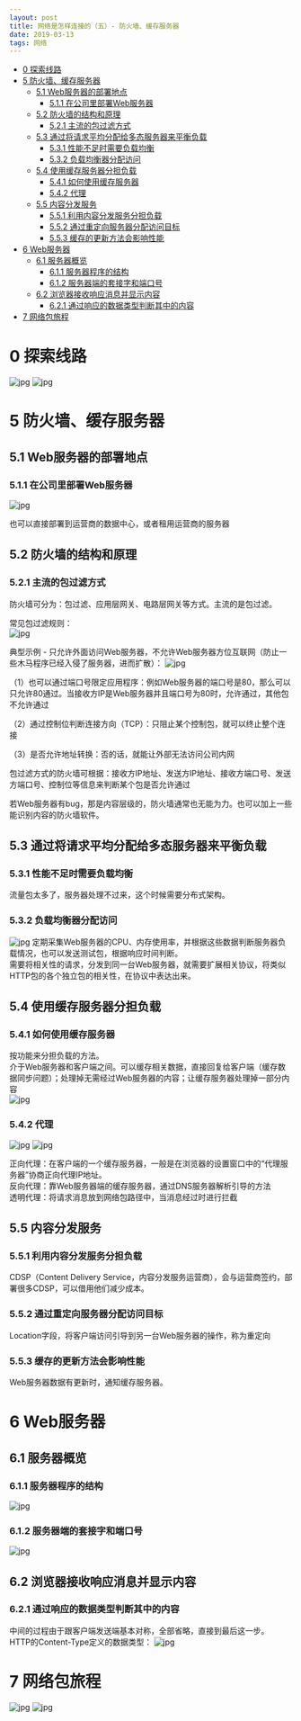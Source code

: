 ```yaml
---
layout: post
title: 网络是怎样连接的（五）- 防火墙、缓存服务器
date: 2019-03-13
tags: 网络
---
```


<!-- TOC -->

- [0 探索线路](#0-探索线路)
- [5 防火墙、缓存服务器](#5-防火墙缓存服务器)
    - [5.1 Web服务器的部署地点](#51-web服务器的部署地点)
        - [5.1.1 在公司里部署Web服务器](#511-在公司里部署web服务器)
    - [5.2 防火墙的结构和原理](#52-防火墙的结构和原理)
        - [5.2.1 主流的包过滤方式](#521-主流的包过滤方式)
    - [5.3 通过将请求平均分配给多态服务器来平衡负载](#53-通过将请求平均分配给多态服务器来平衡负载)
        - [5.3.1 性能不足时需要负载均衡](#531-性能不足时需要负载均衡)
        - [5.3.2 负载均衡器分配访问](#532-负载均衡器分配访问)
    - [5.4 使用缓存服务器分担负载](#54-使用缓存服务器分担负载)
        - [5.4.1 如何使用缓存服务器](#541-如何使用缓存服务器)
        - [5.4.2 代理](#542-代理)
    - [5.5 内容分发服务](#55-内容分发服务)
        - [5.5.1 利用内容分发服务分担负载](#551-利用内容分发服务分担负载)
        - [5.5.2 通过重定向服务器分配访问目标](#552-通过重定向服务器分配访问目标)
        - [5.5.3 缓存的更新方法会影响性能](#553-缓存的更新方法会影响性能)
- [6 Web服务器](#6-web服务器)
    - [6.1 服务器概览](#61-服务器概览)
        - [6.1.1 服务器程序的结构](#611-服务器程序的结构)
        - [6.1.2 服务器端的套接字和端口号](#612-服务器端的套接字和端口号)
    - [6.2 浏览器接收响应消息并显示内容](#62-浏览器接收响应消息并显示内容)
        - [6.2.1 通过响应的数据类型判断其中的内容](#621-通过响应的数据类型判断其中的内容)
- [7 网络包旅程](#7-网络包旅程)

<!-- /TOC -->

# 0 探索线路

![jpg](/images/post/network_connect/1/01.jpg)
![jpg](/images/post/network_connect/1/02.jpg)

# 5 防火墙、缓存服务器

## 5.1 Web服务器的部署地点

### 5.1.1 在公司里部署Web服务器

![jpg](/images/post/network_connect/5/81.jpg)

也可以直接部署到运营商的数据中心，或者租用运营商的服务器

## 5.2 防火墙的结构和原理

### 5.2.1 主流的包过滤方式

防火墙可分为：包过滤、应用层网关、电路层网关等方式。主流的是包过滤。  

常见包过滤规则：  
![jpg](/images/post/network_connect/5/82.jpg)

典型示例 - 只允许外面访问Web服务器，不允许Web服务器方位互联网（防止一些木马程序已经入侵了服务器，进而扩散）：
![jpg](/images/post/network_connect/5/83.jpg)

（1）也可以通过端口号限定应用程序：例如Web服务器的端口号是80，那么可以只允许80通过。当接收方IP是Web服务器并且端口号为80时，允许通过，其他包不允许通过  

（2）通过控制位判断连接方向（TCP）：只阻止某个控制包，就可以终止整个连接  

（3）是否允许地址转换：否的话，就能让外部无法访问公司内网  

包过滤方式的防火墙可根据：接收方IP地址、发送方IP地址、接收方端口号、发送方端口号、控制位等信息来判断某个包是否允许通过  

若Web服务器有bug，那是内容层级的，防火墙通常也无能为力。也可以加上一些能识别内容的防火墙软件。

## 5.3 通过将请求平均分配给多态服务器来平衡负载

### 5.3.1 性能不足时需要负载均衡

流量包太多了，服务器处理不过来，这个时候需要分布式架构。

### 5.3.2 负载均衡器分配访问

![jpg](/images/post/network_connect/5/84.jpg)
定期采集Web服务器的CPU、内存使用率，并根据这些数据判断服务器负载情况，也可以发送测试包，根据响应时间判断。  
需要将相关性的请求，分发到同一台Web服务器，就需要扩展相关协议，将类似HTTP包的各个独立包的相关性，在协议中表达出来。  

## 5.4 使用缓存服务器分担负载

### 5.4.1 如何使用缓存服务器

按功能来分担负载的方法。  
介于Web服务器和客户端之间。可以缓存相关数据，直接回复给客户端（缓存数据同步问题）；处理掉无需经过Web服务器的内容；让缓存服务器处理掉一部分内容  
![jpg](/images/post/network_connect/5/85.jpg)

### 5.4.2 代理

![jpg](/images/post/network_connect/5/86.jpg)
![jpg](/images/post/network_connect/5/87.jpg)

正向代理：在客户端的一个缓存服务器，一般是在浏览器的设置窗口中的“代理服务器”协商正向代理IP地址。  
反向代理：靠Web服务器端的缓存服务器，通过DNS服务器解析引导的方法  
透明代理：将请求消息放到网络包路径中，当消息经过时进行拦截

## 5.5 内容分发服务

### 5.5.1 利用内容分发服务分担负载

CDSP（Content Delivery Service，内容分发服务运营商），会与运营商签约，部署很多CDSP，可以借用他们减少成本。

### 5.5.2 通过重定向服务器分配访问目标

Location字段，将客户端访问引导到另一台Web服务器的操作，称为重定向

### 5.5.3 缓存的更新方法会影响性能

Web服务器数据有更新时，通知缓存服务器。

# 6 Web服务器

## 6.1 服务器概览

### 6.1.1 服务器程序的结构

![jpg](/images/post/network_connect/6/88.jpg)

### 6.1.2 服务器端的套接字和端口号

![jpg](/images/post/network_connect/6/89.jpg)

## 6.2 浏览器接收响应消息并显示内容

### 6.2.1 通过响应的数据类型判断其中的内容

中间的过程由于跟客户端发送端基本对称，全部省略，直接到最后这一步。  
HTTP的Content-Type定义的数据类型：
![jpg](/images/post/network_connect/6/90.jpg)

# 7 网络包旅程

![jpg](/images/post/network_connect/6/91.jpg)
![jpg](/images/post/network_connect/6/92.jpg)